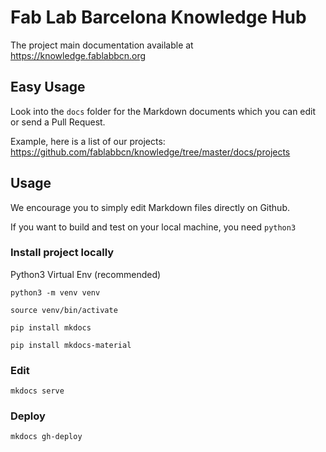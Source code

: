 # Fab Lab Barcelona Knowledge Hub

The project main documentation available at https://knowledge.fablabbcn.org

## Easy Usage

Look into the `docs` folder for the Markdown documents which you can edit or send a Pull Request.

Example, here is a list of our projects: https://github.com/fablabbcn/knowledge/tree/master/docs/projects

## Usage

We encourage you to simply edit Markdown files directly on Github.

If you want to build and test on your local machine, you need `python3`

### Install project locally

Python3 Virtual Env (recommended)

`python3 -m venv venv`

`source venv/bin/activate`

`pip install mkdocs`

`pip install mkdocs-material`

### Edit

`mkdocs serve`

### Deploy

`mkdocs gh-deploy`
